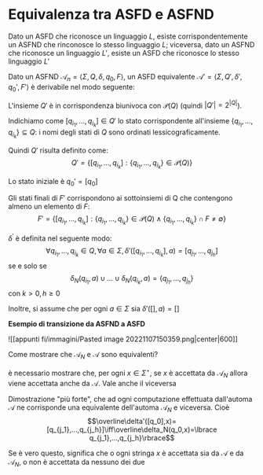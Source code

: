 
# Equivalenza tra ASFD e ASFND

Dato un ASFD che riconosce un linguaggio $L$, esiste corrispondentemente un ASFND che rinconosce lo stesso linguaggio $L$; viceversa, dato un ASFND che riconosce un linguaggio $L'$, esiste un ASFD che riconosce lo stesso linguaggio $L'$ 

Dato un ASFND $\mathcal A_n=\langle\Sigma,Q,\delta,q_0,F\rangle$, un ASFD equivalente $\mathcal A'=\langle\Sigma,Q',\delta',q_0',F'\rangle$ è derivabile nel modo seguente:

L'insieme $Q'$ è in corrispondenza biunivoca con $\mathcal P(Q)$ (quindi $|Q'|=2^{|Q|}$).

Indichiamo come $[q_{i_1},...,q_{i_k}]\in Q'$ lo stato corrispondente all'insieme $\lbrace q_{i_1},...,q_{i_k}\rbrace\subseteq Q$: i nomi degli stati di $Q$ sono ordinati lessicograficamente.

Quindi $Q'$ risulta definito come:
$$Q'=\lbrace[q_{i_1},...,q_{i_k}]:\lbrace q_{i_1},...,q_{i_k}\rbrace\in\mathcal P(Q)\rbrace$$

Lo stato iniziale è $q_0'=[q_0]$

Gli stati finali di $F'$ corrispondono ai sottoinsiemi di Q che contengono almeno un elemento di $F$:
$$F'=\lbrace[q_{i_1},...,q_{i_k}]:\lbrace q_{i_1},...,q_{i_k}\rbrace\in\mathcal P(Q)\land\lbrace q_{i_1},...,q_{i_k}\rbrace\cap F\neq\emptyset\rbrace$$

$\delta^{'}$ è definita nel seguente modo:
$$\forall q_{i_1},...,q_{i_k}\in Q,\forall a\in\Sigma,\delta'([q_{i_1},...,q_{i_k}],a)=[q_{j_1},...,q_{j_h}]$$
se e solo se
$$\delta_N(q_{i_1},a)\cup...\cup\delta_N(q_{i_k},a)=\lbrace q_{j_1},...,q_{j_h}\rbrace$$
con $k\gt0,h\geq0$

Inoltre, si assume che per ogni $a\in\Sigma$ sia $\delta'([],a)=[]$

**Esempio di transizione da ASFND a ASFD**

![[appunti fi/immagini/Pasted image 20221107150359.png|center|600]]

Come mostrare che $\mathcal A_N$ e $\mathcal A$ sono equivalenti?

è necessario mostrare che, per ogni $x\in\Sigma^\star$, se $x$ è accettata da $\mathcal A_N$ allora viene accettata anche da $\mathcal A$. Vale anche il viceversa

Dimostrazione "più forte", che ad ogni computazione effettuata dall'automa $\mathcal A$ ne corrisponde una equivalente dell'automa $\mathcal A_N$ e viceversa. Cioè
$$\overline\delta'([q_0],x)=[q_{j_1},...,q_{j_h}]\iff\overline\delta_N(q_0,x)=\lbrace q_{j_1},...,q_{j_h}\rbrace$$

Se è vero questo, significa che o ogni stringa $x$ è accettata sia da $\mathcal A$ e da $\mathcal A_N$, o non è accettata da nessuno dei due

